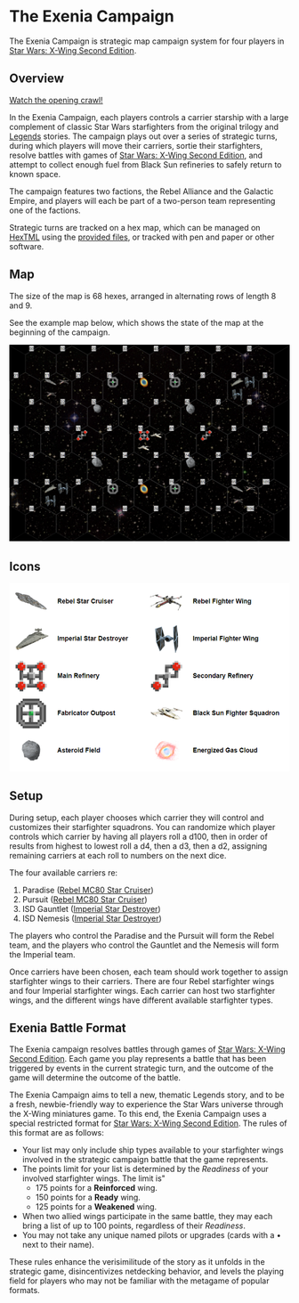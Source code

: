 # The Exenia Campaign

The Exenia Campaign is strategic map campaign system for four players in [Star Wars: X-Wing Second Edition](https://www.fantasyflightgames.com/en/products/x-wing-second-edition/).

## Overview

[Watch the opening crawl!](https://njablonski.github.io/ExeniaCampaign/)

In the Exenia Campaign, each players controls a carrier starship with a large complement of classic Star Wars starfighters from the original trilogy and [Legends](https://starwars.fandom.com/wiki/Star_Wars_Legends) stories. The campaign plays out over a series of strategic turns, during which players will move their carriers, sortie their starfighters, resolve battles with games of [Star Wars: X-Wing Second Edition](https://www.fantasyflightgames.com/en/products/x-wing-second-edition/), and attempt to collect enough fuel from Black Sun refineries to safely return to known space.

The campaign features two factions, the Rebel Alliance and the Galactic Empire, and players will each be part of a two-person team representing one of the factions.

Strategic turns are tracked on a hex map, which can be managed on [HexTML](https://hextml.playest.net/) using the [provided files](https://raw.githubusercontent.com/njablonski/ExeniaCampaign/master/assets/starting_map.html), or tracked with pen and paper or other software.

## Map

The size of the map is 68 hexes, arranged in alternating rows of length 8 and 9.

See the example map below, which shows the state of the map at the beginning of the campaign.

![](./intro/initial_conditions.png)

## Icons

![](https://github.com/njablonski/ExeniaCampaign/blob/master/assets/icon-summary-2.png?raw=true)

## Setup

During setup, each player chooses which carrier they will control and customizes their starfighter squadrons. You can randomize which player controls which carrier by having all players roll a d100, then in order of results from highest to lowest roll a d4, then a d3, then a d2, assigning remaining carriers at each roll to numbers on the next dice.

The four available carriers re:

1. Paradise ([Rebel MC80 Star Cruiser](https://starwars.fandom.com/wiki/MC80_Home_One_type_Star_Cruiser))
2. Pursuit ([Rebel MC80 Star Cruiser](https://starwars.fandom.com/wiki/MC80_Home_One_type_Star_Cruiser))
3. ISD Gauntlet ([Imperial Star Destroyer](https://starwars.fandom.com/wiki/Imperial-class_Star_Destroyer))
4. ISD Nemesis ([Imperial Star Destroyer](https://starwars.fandom.com/wiki/Imperial-class_Star_Destroyer))

The players who control the Paradise and the Pursuit will form the Rebel team, and the players who control the Gauntlet and the Nemesis will form the Imperial team.

Once carriers have been chosen, each team should work together to assign starfighter wings to their carriers. There are four Rebel starfighter wings and four Imperial starfighter wings. Each carrier can host two starfighter wings, and the different wings have different available starfighter types.

## Exenia Battle Format

The Exenia campaign resolves battles through games of [Star Wars: X-Wing Second Edition](https://www.fantasyflightgames.com/en/products/x-wing-second-edition/). Each game you play represents a battle that has been triggered by events in the current strategic turn, and the outcome of the game will determine the outcome of the battle.

The Exenia Campaign aims to tell a new, thematic Legends story, and to be a fresh, newbie-friendly way to experience the Star Wars universe through the X-Wing miniatures game. To this end, the Exenia Campaign uses a special restricted format for [Star Wars: X-Wing Second Edition](https://www.fantasyflightgames.com/en/products/x-wing-second-edition/). The rules of this format are as follows:

- Your list may only include ship types available to your starfighter wings involved in the strategic campaign battle that the game represents.
- The points limit for your list is determined by the _Readiness_ of your involved starfighter wings. The limit is"
  - 175 points for a **Reinforced** wing.
  - 150 points for a **Ready** wing.
  - 125 points for a **Weakened** wing.
- When two allied wings participate in the same battle, they may each bring a list of up to 100 points, regardless of their _Readiness_.
- You may not take any unique named pilots or upgrades (cards with a • next to their name).

These rules enhance the verisimilitude of the story as it unfolds in the strategic game, disincentivizes netdecking behavior, and levels the playing field for players who may not be familiar with the metagame of popular formats.

